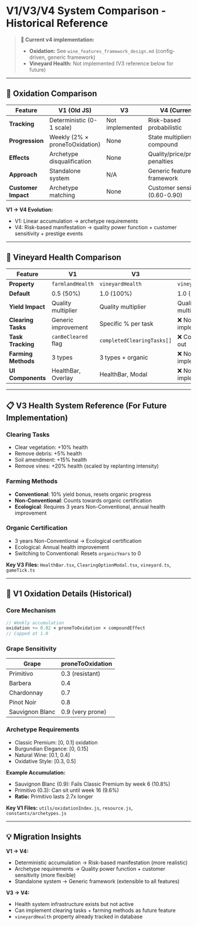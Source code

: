 # V1/V3/V4 System Comparison - Historical Reference

> **📌 Current v4 implementation:**
> - **Oxidation:** See `wine_features_framework_design.md` (config-driven, generic framework)
> - **Vineyard Health:** Not implemented (V3 reference below for future)

---

## 🔬 **Oxidation Comparison**

| Feature | V1 (Old JS) | V3 | V4 (Current) |
|---------|-------------|-----|--------------|
| **Tracking** | Deterministic (0-1 scale) | Not implemented | Risk-based probabilistic |
| **Progression** | Weekly (2% × proneToOxidation) | None | State multipliers + compound |
| **Effects** | Archetype disqualification | None | Quality/price/prestige penalties |
| **Approach** | Standalone system | N/A | Generic feature framework |
| **Customer Impact** | Archetype matching | None | Customer sensitivity (0.60-0.90) |

**V1 → V4 Evolution:**
- V1: Linear accumulation → archetype requirements
- V4: Risk-based manifestation → quality power function + customer sensitivity + prestige events

---

## 🌱 **Vineyard Health Comparison**

| Feature | V1 | V3 | V4 |
|---------|----|----|-----|
| **Property** | `farmlandHealth` | `vineyardHealth` | `vineyardHealth` |
| **Default** | 0.5 (50%) | 1.0 (100%) | 1.0 (100%) |
| **Yield Impact** | Quality multiplier | Quality multiplier | Quality multiplier |
| **Clearing Tasks** | Generic improvement | Specific % per task | ❌ Not implemented |
| **Task Tracking** | `canBeCleared` flag | `completedClearingTasks[]` | ❌ Commented out |
| **Farming Methods** | 3 types | 3 types + organic | ❌ Not implemented |
| **UI Components** | HealthBar, Overlay | HealthBar, Modal | ❌ Not implemented |

---

## 📋 **V3 Health System Reference** (For Future Implementation)

### **Clearing Tasks**
- Clear vegetation: +10% health
- Remove debris: +5% health
- Soil amendment: +15% health
- Remove vines: +20% health (scaled by replanting intensity)

### **Farming Methods**
- **Conventional**: 10% yield bonus, resets organic progress
- **Non-Conventional**: Counts towards organic certification
- **Ecological**: Requires 3 years Non-Conventional, annual health improvement

### **Organic Certification**
- 3 years Non-Conventional → Ecological certification
- Ecological: Annual health improvement
- Switching to Conventional: Resets `organicYears` to 0

**Key V3 Files:** `HealthBar.tsx`, `ClearingOptionModal.tsx`, `vineyard.ts`, `gameTick.ts`

---

## 🎯 **V1 Oxidation Details** (Historical)

### **Core Mechanism**
```javascript
// Weekly accumulation
oxidation += 0.02 × proneToOxidation × compoundEffect
// Capped at 1.0
```

### **Grape Sensitivity**
| Grape | proneToOxidation |
|-------|------------------|
| Primitivo | 0.3 (resistant) |
| Barbera | 0.4 |
| Chardonnay | 0.7 |
| Pinot Noir | 0.8 |
| Sauvignon Blanc | 0.9 (very prone) |

### **Archetype Requirements**
- Classic Premium: [0, 0.1] oxidation
- Burgundian Elegance: [0, 0.15]
- Natural Wine: [0.1, 0.4]
- Oxidative Style: [0.3, 0.5]

**Example Accumulation:**
- Sauvignon Blanc (0.9): Fails Classic Premium by week 6 (10.8%)
- Primitivo (0.3): Can sit until week 16 (9.6%)
- **Ratio:** Primitivo lasts 2.7x longer

**Key V1 Files:** `utils/oxidationIndex.js`, `resource.js`, `constants/archetypes.js`

---

## 💡 **Migration Insights**

**V1 → V4:**
- Deterministic accumulation → Risk-based manifestation (more realistic)
- Archetype requirements → Quality power function + customer sensitivity (more flexible)
- Standalone system → Generic framework (extensible to all features)

**V3 → V4:**
- Health system infrastructure exists but not active
- Can implement clearing tasks + farming methods as future feature
- `vineyardHealth` property already tracked in database
